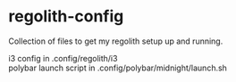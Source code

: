 # regolith-config
Collection of files to get my regolith setup up and running.

i3 config in .config/regolith/i3  
polybar launch script in .config/polybar/midnight/launch.sh

